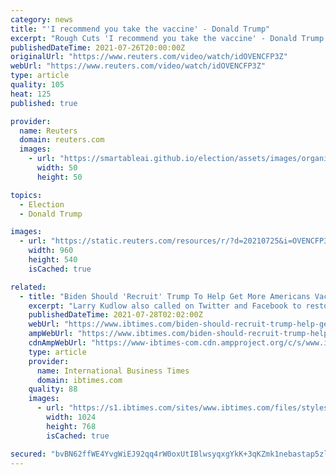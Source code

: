 ```yaml
---
category: news
title: "'I recommend you take the vaccine' - Donald Trump"
excerpt: "Rough Cuts 'I recommend you take the vaccine' - Donald Trump. Posted . Former U.S. President Donald Trump on Saturday in Arizona called on American's to get the COVID-19 vaccine s"
publishedDateTime: 2021-07-26T20:00:00Z
originalUrl: "https://www.reuters.com/video/watch/idOVENCFP3Z"
webUrl: "https://www.reuters.com/video/watch/idOVENCFP3Z"
type: article
quality: 105
heat: 125
published: true

provider:
  name: Reuters
  domain: reuters.com
  images:
    - url: "https://smartableai.github.io/election/assets/images/organizations/reuters.com-50x50.jpg"
      width: 50
      height: 50

topics:
  - Election
  - Donald Trump

images:
  - url: "https://static.reuters.com/resources/r/?d=20210725&i=OVENCFP3Z&r=OVENCFP3Z&t=2"
    width: 960
    height: 540
    isCached: true

related:
  - title: "Biden Should 'Recruit' Trump To Help Get More Americans Vaccinated: Kudlow"
    excerpt: "Larry Kudlow also called on Twitter and Facebook to restore Trump's access to his social media accounts, which were suspended following the deadly Capitol riot."
    publishedDateTime: 2021-07-28T02:02:00Z
    webUrl: "https://www.ibtimes.com/biden-should-recruit-trump-help-get-more-americans-vaccinated-kudlow-3260999"
    ampWebUrl: "https://www.ibtimes.com/biden-should-recruit-trump-help-get-more-americans-vaccinated-kudlow-3260999?amp=1"
    cdnAmpWebUrl: "https://www-ibtimes-com.cdn.ampproject.org/c/s/www.ibtimes.com/biden-should-recruit-trump-help-get-more-americans-vaccinated-kudlow-3260999?amp=1"
    type: article
    provider:
      name: International Business Times
      domain: ibtimes.com
    quality: 88
    images:
      - url: "https://s1.ibtimes.com/sites/www.ibtimes.com/files/styles/full/public/2021/01/08/president-donald-trump-announced-he-will-not-attend.jpg"
        width: 1024
        height: 768
        isCached: true

secured: "bvBN62ffWE4YvgWiEJ92qq4rW0oxUtIBlwsyqxgYkK+3qKZmk1nebastap5zlsL8+c9SoZ025ApBxdkx4j3QpD9hQlpVoyEH8PquNl1YdPUy9AFKBQiB6NTsmNy/eUQ6nxwUztWkZK676KTypprRAmix9Q2S2euvHzFfo9h2l10+07R2+GMVdNeWINlWNs3D6FrGFTHs3v+gOzuTDO61cuZc7oG1nbwyRs3MZdt0y+YuW+CQ9HLRrGR4IoZ9J5+lWBprtUMYXtR+hCmlWxGcppX6dmWBuWp0sTFjkiET9T/sXzyH3VQwL6kbPKMsYXl19kf+lKBEP/Bra1aWFLeg11ckRrE+8D/7GpETPVDCYno=;cUMlgPg3I8Y2OfLxXiod2Q=="
---
```


